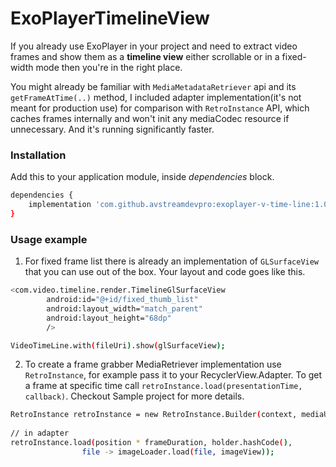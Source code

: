 # ExoPlayerTimelineView

If you already use ExoPlayer in your project and need to extract video
frames and show them as a **timeline view** either scrollable or in a
fixed-width mode then you're in the right place.

You might already be familiar with `MediaMetadataRetriever` api and its
`getFrameAtTime(..)` method, I included adapter implementation(it's not
meant for production use) for comparison with `RetroInstance` API, which
caches frames internally and won't init any mediaCodec resource if
unnecessary. And it's running significantly faster.

### Installation
Add this to your application module, inside *dependencies* block.
```sh
dependencies {
    implementation 'com.github.avstreamdevpro:exoplayer-v-time-line:1.0.3'
}
```

### Usage example

1. For fixed frame list there is already an implementation of
   `GLSurfaceView` that you can use out of the box. Your layout and code
   goes like this.

```sh
<com.video.timeline.render.TimelineGlSurfaceView
        android:id="@+id/fixed_thumb_list"
        android:layout_width="match_parent"
        android:layout_height="68dp"
        />
```
```sh
VideoTimeLine.with(fileUri).show(glSurfaceView);
```

2. To create a frame grabber MediaRetriever implementation use
   `RetroInstance`, for example pass it to your RecyclerView.Adapter. To
   get a frame at specific time call 
   `retroInstance.load(presentationTime, callback)`. Checkout Sample 
   project for more details.

```sh
RetroInstance retroInstance = new RetroInstance.Builder(context, mediaUri).setFrameSizeDp(180).create();
    
// in adapter
retroInstance.load(position * frameDuration, holder.hashCode(),
                file -> imageLoader.load(file, imageView));
```


